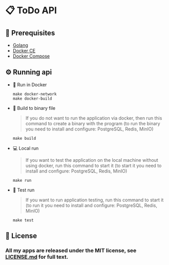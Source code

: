 # 📋 ToDo API

## 💾 Prerequisites

* [Golang](https://go.dev/)
* [Docker CE](https://docs.docker.com/engine/install/)
* [Docker Compose](https://docs.docker.com/compose/install/)

## ⚙️ Running api

* 🐳 Run in Docker

  ```
  make docker-network
  make docker-build
  ```
* 📄 Build to binary file

  > If you do not want to run the application via docker, then run this command to create a binary with the program (to run the binary you need to install and configure: PostgreSQL, Redis, MinIO)

  ```
  make build
  ```
* 💻 Local run

  > If you want to test the application on the local machine without using docker, run this command to start it (to start it you need to install and configure: PostgreSQL, Redis, MinIO)

  ```
  make run
  ```
* 🧪 Test run

  > If you want to run application testing, run this command to start it (to run it you need to install and configure: PostgreSQL, Redis, MinIO)

  ```
  make test
  ```

## 📃 License

### All my apps are released under the MIT license, see [LICENSE.md](https://github.com/NKTKLN/todo-api/blob/master/LICENSE) for full text.
